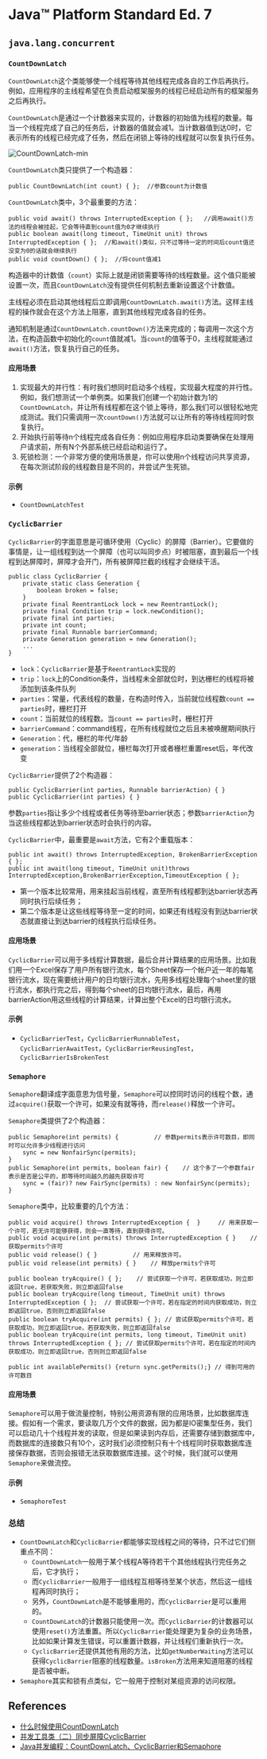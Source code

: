 # Java™ Platform Standard Ed. 7

## `java.lang.concurrent`
### `CountDownLatch`
`CountDownLatch`这个类能够使一个线程等待其他线程完成各自的工作后再执行。例如，应用程序的主线程希望在负责启动框架服务的线程已经启动所有的框架服务之后再执行。

`CountDownLatch`是通过一个计数器来实现的，计数器的初始值为线程的数量。每当一个线程完成了自己的任务后，计数器的值就会减1。当计数器值到达0时，它表示所有的线程已经完成了任务，然后在闭锁上等待的线程就可以恢复执行任务。

![CountDownLatch-min](http://www.wailian.work/images/2018/10/17/CountDownLatch-min.png)

`CountDownLatch`类只提供了一个构造器：
```
public CountDownLatch(int count) { };  //参数count为计数值
```
`CountDownLatch`类中，3个最重要的方法：
```
public void await() throws InterruptedException { };   //调用await()方法的线程会被挂起，它会等待直到count值为0才继续执行
public boolean await(long timeout, TimeUnit unit) throws InterruptedException { };  //和await()类似，只不过等待一定的时间后count值还没变为0的话就会继续执行
public void countDown() { };  //将count值减1
```
构造器中的计数值（`count`）实际上就是闭锁需要等待的线程数量。这个值只能被设置一次，而且`CountDownLatch`没有提供任何机制去重新设置这个计数值。

主线程必须在启动其他线程后立即调用`CountDownLatch.await()`方法。这样主线程的操作就会在这个方法上阻塞，直到其他线程完成各自的任务。

通知机制是通过`CountDownLatch.countDown()`方法来完成的；每调用一次这个方法，在构造函数中初始化的`count`值就减1。当`count`的值等于0，主线程就能通过`await()`方法，恢复执行自己的任务。

#### 应用场景
1. 实现最大的并行性：有时我们想同时启动多个线程，实现最大程度的并行性。例如，我们想测试一个单例类。如果我们创建一个初始计数为1的`CountDownLatch`，并让所有线程都在这个锁上等待，那么我们可以很轻松地完成测试。我们只需调用一次`countDown()`方法就可以让所有的等待线程同时恢复执行。
1. 开始执行前等待n个线程完成各自任务：例如应用程序启动类要确保在处理用户请求前，所有N个外部系统已经启动和运行了。
1. 死锁检测：一个非常方便的使用场景是，你可以使用n个线程访问共享资源，在每次测试阶段的线程数目是不同的，并尝试产生死锁。

#### 示例
- `CountDownLatchTest`

### `CyclicBarrier`
`CyclicBarrier`的字面意思是可循环使用（Cyclic）的屏障（Barrier）。它要做的事情是，让一组线程到达一个屏障（也可以叫同步点）时被阻塞，直到最后一个线程到达屏障时，屏障才会开门，所有被屏障拦截的线程才会继续干活。
```
public class CyclicBarrier {
	private static class Generation {
		boolean broken = false;
	}
	private final ReentrantLock lock = new ReentrantLock();
	private final Condition trip = lock.newCondition();
	private final int parties;
	private int count;
	private final Runnable barrierCommand;
	private Generation generation = new Generation();
	...
}
```
- `lock`：`CyclicBarrier`是基于`ReentrantLock`实现的
- `trip`：`lock`上的Condition条件，当线程未全部就位时，到达栅栏的线程将被添加到该条件队列
- `parties`：常量，代表线程的数量，在构造时传入，当前就位线程数`count == parties`时，栅栏打开
- `count`：当前就位的线程数。当`count == parties`时，栅栏打开
- `barrierCommand`：command线程，在所有线程就位之后且未被唤醒期间执行
- `Generation`：代，栅栏的年代/年龄
- `generation`：当线程全部就位，栅栏每次打开或者栅栏重置reset后，年代改变

`CyclicBarrier`提供了2个构造器：
```
public CyclicBarrier(int parties, Runnable barrierAction) { }
public CyclicBarrier(int parties) { }
```
参数`parties`指让多少个线程或者任务等待至barrier状态；参数`barrierAction`为当这些线程都达到barrier状态时会执行的内容。

`CyclicBarrier`中，最重要是`await`方法，它有2个重载版本：
```
public int await() throws InterruptedException, BrokenBarrierException { };
public int await(long timeout, TimeUnit unit)throws InterruptedException,BrokenBarrierException,TimeoutException { };
```
- 第一个版本比较常用，用来挂起当前线程，直至所有线程都到达barrier状态再同时执行后续任务；
- 第二个版本是让这些线程等待至一定的时间，如果还有线程没有到达barrier状态就直接让到达barrier的线程执行后续任务。

#### 应用场景
`CyclicBarrier`可以用于多线程计算数据，最后合并计算结果的应用场景。比如我们用一个Excel保存了用户所有银行流水，每个Sheet保存一个帐户近一年的每笔银行流水，现在需要统计用户的日均银行流水，先用多线程处理每个sheet里的银行流水，都执行完之后，得到每个sheet的日均银行流水，最后，再用barrierAction用这些线程的计算结果，计算出整个Excel的日均银行流水。

#### 示例
- `CyclicBarrierTest`，`CyclicBarrierRunnableTest`，`CyclicBarrierAwaitTest`，`CyclicBarrierReusingTest`，`CyclicBarrierIsBrokenTest`

### `Semaphore`
`Semaphore`翻译成字面意思为信号量，`Semaphore`可以控同时访问的线程个数，通过`acquire()`获取一个许可，如果没有就等待，而`release()`释放一个许可。

`Semaphore`类提供了2个构造器：
```
public Semaphore(int permits) {          // 参数permits表示许可数目，即同时可以允许多少线程进行访问
    sync = new NonfairSync(permits);
}
public Semaphore(int permits, boolean fair) {    // 这个多了一个参数fair表示是否是公平的，即等待时间越久的越先获取许可
    sync = (fair)? new FairSync(permits) : new NonfairSync(permits);
}
```
`Semaphore`类中，比较重要的几个方法：
```
public void acquire() throws InterruptedException {  }     // 用来获取一个许可，若无许可能够获得，则会一直等待，直到获得许可。
public void acquire(int permits) throws InterruptedException { }    // 获取permits个许可
public void release() { }          // 用来释放许可。
public void release(int permits) { }    // 释放permits个许可

public boolean tryAcquire() { };    // 尝试获取一个许可，若获取成功，则立即返回true，若获取失败，则立即返回false
public boolean tryAcquire(long timeout, TimeUnit unit) throws InterruptedException { };  // 尝试获取一个许可，若在指定的时间内获取成功，则立即返回true，否则则立即返回false
public boolean tryAcquire(int permits) { }; // 尝试获取permits个许可，若获取成功，则立即返回true，若获取失败，则立即返回false
public boolean tryAcquire(int permits, long timeout, TimeUnit unit) throws InterruptedException { }; // 尝试获取permits个许可，若在指定的时间内获取成功，则立即返回true，否则则立即返回false

public int availablePermits() {return sync.getPermits();} // 得到可用的许可数目
```

#### 应用场景
`Semaphore`可以用于做流量控制，特别公用资源有限的应用场景，比如数据库连接。假如有一个需求，要读取几万个文件的数据，因为都是IO密集型任务，我们可以启动几十个线程并发的读取，但是如果读到内存后，还需要存储到数据库中，而数据库的连接数只有10个，这时我们必须控制只有十个线程同时获取数据库连接保存数据，否则会报错无法获取数据库连接。这个时候，我们就可以使用`Semaphore`来做流控。

#### 示例
- `SemaphoreTest`

### 总结
- `CountDownLatch`和`CyclicBarrier`都能够实现线程之间的等待，只不过它们侧重点不同：
    - `CountDownLatch`一般用于某个线程A等待若干个其他线程执行完任务之后，它才执行；
    - 而`CyclicBarrier`一般用于一组线程互相等待至某个状态，然后这一组线程再同时执行；
    - 另外，`CountDownLatch`是不能够重用的，而`CyclicBarrier`是可以重用的。
    - `CountDownLatch`的计数器只能使用一次。而`CyclicBarrier`的计数器可以使用`reset()`方法重置。所以`CyclicBarrier`能处理更为复杂的业务场景，比如如果计算发生错误，可以重置计数器，并让线程们重新执行一次。
    - `CyclicBarrier`还提供其他有用的方法，比如`getNumberWaiting`方法可以获得`CyclicBarrier`阻塞的线程数量。`isBroken`方法用来知道阻塞的线程是否被中断。
- `Semaphore`其实和锁有点类似，它一般用于控制对某组资源的访问权限。

## References
- [什么时候使用CountDownLatch](http://www.importnew.com/15731.html)
- [并发工具类（二）同步屏障CyclicBarrier](http://ifeve.com/concurrency-cyclicbarrier/)
- [Java并发编程：CountDownLatch、CyclicBarrier和Semaphore](http://www.cnblogs.com/dolphin0520/p/3920397.html)